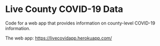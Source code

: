 # Live County COVID-19 Data
Code for a web app that provides information on county-level COVID-19 information. 

The web app: https://livecovidapp.herokuapp.com/
